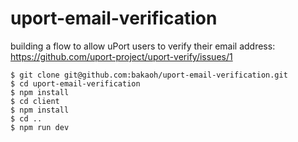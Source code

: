 # uport-email-verification
building a flow to allow uPort users to verify their email address: https://github.com/uport-project/uport-verify/issues/1

```
$ git clone git@github.com:bakaoh/uport-email-verification.git
$ cd uport-email-verification
$ npm install
$ cd client
$ npm install
$ cd ..
$ npm run dev
```